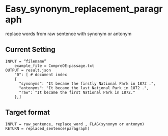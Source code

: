 # Easy_synonym_replacement_paragraph

replace words from raw sentence with synonym or antonym

## Current Setting

```
INPUT = “filename”
	example_file = CompreOE-passage.txt
OUTPUT = result.json
	"0": [ # document index
    {
      "synonyms": "It became the firstly National Park in 1872 .",
      "antonyms": "It became the last National Park in 1872 .",
      "raw": "It became the first National Park in 1872."
    },]
```



## Target format

```
INPUT = raw_sentence, replace_word , FLAG(synonym or antonym)
RETURN = replaced_sentence(paragraph)
```

